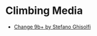 # Climbing Media

* [Change 9b+ by Stefano Ghisolfi](https://www.youtube.com/watch?v=l8AETvINyAk&ab_channel=StefanoGhisolfi)
